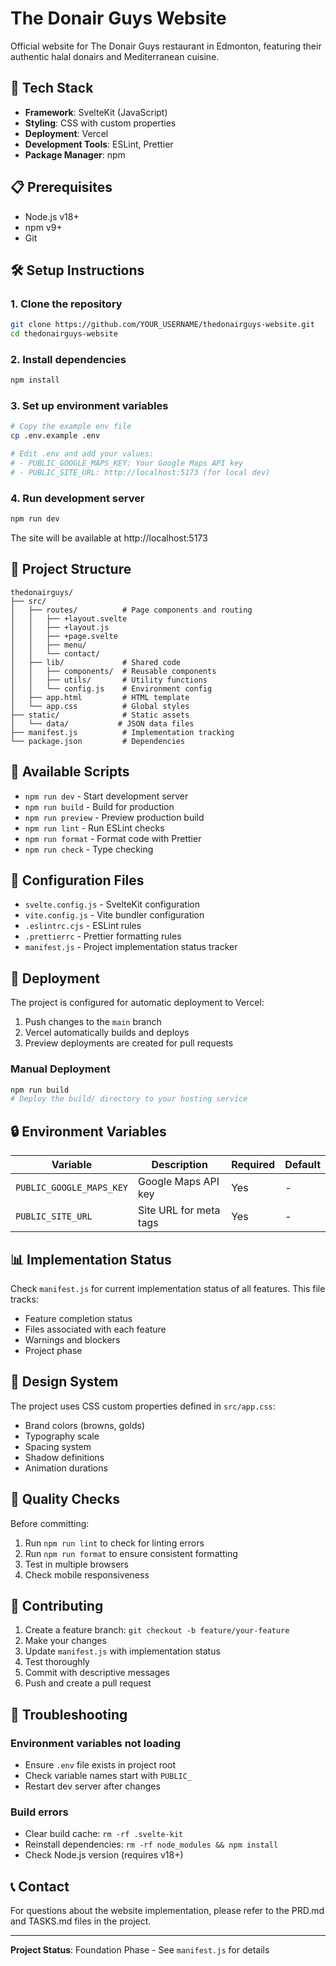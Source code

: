 # The Donair Guys Website

Official website for The Donair Guys restaurant in Edmonton, featuring their authentic halal donairs and Mediterranean cuisine.

## 🚀 Tech Stack

- **Framework**: SvelteKit (JavaScript)
- **Styling**: CSS with custom properties
- **Deployment**: Vercel
- **Development Tools**: ESLint, Prettier
- **Package Manager**: npm

## 📋 Prerequisites

- Node.js v18+ 
- npm v9+
- Git

## 🛠️ Setup Instructions

### 1. Clone the repository
```bash
git clone https://github.com/YOUR_USERNAME/thedonairguys-website.git
cd thedonairguys-website
```

### 2. Install dependencies
```bash
npm install
```

### 3. Set up environment variables
```bash
# Copy the example env file
cp .env.example .env

# Edit .env and add your values:
# - PUBLIC_GOOGLE_MAPS_KEY: Your Google Maps API key
# - PUBLIC_SITE_URL: http://localhost:5173 (for local dev)
```

### 4. Run development server
```bash
npm run dev
```

The site will be available at http://localhost:5173

## 📁 Project Structure

```
thedonairguys/
├── src/
│   ├── routes/          # Page components and routing
│   │   ├── +layout.svelte
│   │   ├── +layout.js
│   │   ├── +page.svelte
│   │   ├── menu/
│   │   └── contact/
│   ├── lib/             # Shared code
│   │   ├── components/  # Reusable components
│   │   ├── utils/       # Utility functions
│   │   └── config.js    # Environment config
│   ├── app.html         # HTML template
│   └── app.css          # Global styles
├── static/              # Static assets
│   └── data/           # JSON data files
├── manifest.js          # Implementation tracking
└── package.json         # Dependencies
```

## 📜 Available Scripts

- `npm run dev` - Start development server
- `npm run build` - Build for production
- `npm run preview` - Preview production build
- `npm run lint` - Run ESLint checks
- `npm run format` - Format code with Prettier
- `npm run check` - Type checking

## 🔧 Configuration Files

- `svelte.config.js` - SvelteKit configuration
- `vite.config.js` - Vite bundler configuration
- `.eslintrc.cjs` - ESLint rules
- `.prettierrc` - Prettier formatting rules
- `manifest.js` - Project implementation status tracker

## 🚀 Deployment

The project is configured for automatic deployment to Vercel:

1. Push changes to the `main` branch
2. Vercel automatically builds and deploys
3. Preview deployments are created for pull requests

### Manual Deployment
```bash
npm run build
# Deploy the build/ directory to your hosting service
```

## 🔒 Environment Variables

| Variable | Description | Required | Default |
|----------|-------------|----------|---------|
| `PUBLIC_GOOGLE_MAPS_KEY` | Google Maps API key | Yes | - |
| `PUBLIC_SITE_URL` | Site URL for meta tags | Yes | - |

## 📊 Implementation Status

Check `manifest.js` for current implementation status of all features. This file tracks:
- Feature completion status
- Files associated with each feature
- Warnings and blockers
- Project phase

## 🎨 Design System

The project uses CSS custom properties defined in `src/app.css`:
- Brand colors (browns, golds)
- Typography scale
- Spacing system
- Shadow definitions
- Animation durations

## 🧪 Quality Checks

Before committing:
1. Run `npm run lint` to check for linting errors
2. Run `npm run format` to ensure consistent formatting
3. Test in multiple browsers
4. Check mobile responsiveness

## 📝 Contributing

1. Create a feature branch: `git checkout -b feature/your-feature`
2. Make your changes
3. Update `manifest.js` with implementation status
4. Test thoroughly
5. Commit with descriptive messages
6. Push and create a pull request

## 🐛 Troubleshooting

### Environment variables not loading
- Ensure `.env` file exists in project root
- Check variable names start with `PUBLIC_`
- Restart dev server after changes

### Build errors
- Clear build cache: `rm -rf .svelte-kit`
- Reinstall dependencies: `rm -rf node_modules && npm install`
- Check Node.js version (requires v18+)

## 📞 Contact

For questions about the website implementation, please refer to the PRD.md and TASKS.md files in the project.

---

**Project Status**: Foundation Phase - See `manifest.js` for details